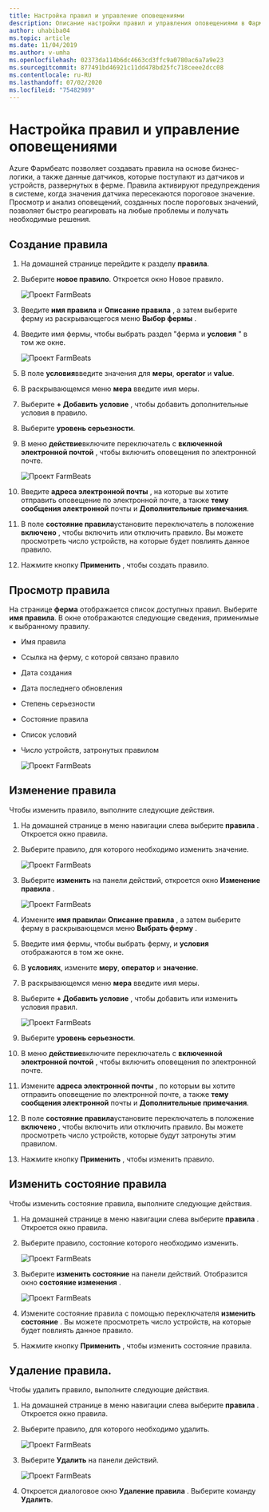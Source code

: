 ```yaml
---
title: Настройка правил и управление оповещениями
description: Описание настройки правил и управления оповещениями в Фармбеатс
author: uhabiba04
ms.topic: article
ms.date: 11/04/2019
ms.author: v-umha
ms.openlocfilehash: 02373da114b6dc4663cd3ffc9a0780ac6a7a9e23
ms.sourcegitcommit: 877491bd46921c11dd478bd25fc718ceee2dcc08
ms.contentlocale: ru-RU
ms.lasthandoff: 07/02/2020
ms.locfileid: "75482989"
---
```

# <a name="configure-rules-and-manage-alerts"></a>Настройка правил и управление оповещениями

Azure Фармбеатс позволяет создавать правила на основе бизнес-логики, а также данные датчиков, которые поступают из датчиков и устройств, развернутых в ферме. Правила активируют предупреждения в системе, когда значения датчика пересекаются пороговое значение. Просмотр и анализ оповещений, созданных после пороговых значений, позволяет быстро реагировать на любые проблемы и получать необходимые решения.

## <a name="create-rule"></a>Создание правила

1. На домашней странице перейдите к разделу **правила**.
2. Выберите **новое правило**. Откроется окно Новое правило.

    ![Проект FarmBeats](./media/configure-rules-and-alerts-in-azure-farmbeats/new-rule-1.png)

3. Введите **имя правила** и **Описание правила** , а затем выберите ферму из раскрывающегося меню **Выбор фермы** .
4. Введите имя фермы, чтобы выбрать раздел "ферма и **условия** " в том же окне.  

    ![Проект FarmBeats](./media/configure-rules-and-alerts-in-azure-farmbeats/new-rule-condition-1.png)

5. В поле **условия**введите значения для **меры**, **operator** и **value**.
6. В раскрывающемся меню **мера** введите имя меры.
7. Выберите **+ Добавить условие** , чтобы добавить дополнительные условия в правило.
8. Выберите **уровень серьезности**.
9. В меню **действие**включите переключатель с **включенной электронной почтой** , чтобы включить оповещения по электронной почте.

    ![Проект FarmBeats](./media/configure-rules-and-alerts-in-azure-farmbeats/new-rule-email-1.png)

10. Введите **адреса электронной почты** , на которые вы хотите отправить оповещение по электронной почте, а также **тему сообщения электронной** почты и **Дополнительные примечания**.  
11. В поле **состояние правила**установите переключатель в положение **включено** , чтобы включить или отключить правило.
    Вы можете просмотреть число устройств, на которые будет повлиять данное правило.
12. Нажмите кнопку **Применить** , чтобы создать правило.

## <a name="view-rule"></a>Просмотр правила

На странице **ферма** отображается список доступных правил. Выберите **имя правила**. В окне отображаются следующие сведения, применимые к выбранному правилу.
 - Имя правила
 - Ссылка на ферму, с которой связано правило
 - Дата создания
 - Дата последнего обновления
 - Степень серьезности
 - Состояние правила
 - Список условий  
 - Число устройств, затронутых правилом

    ![Проект FarmBeats](./media/configure-rules-and-alerts-in-azure-farmbeats/view-rule-1.png)

## <a name="edit-rule"></a>Изменение правила

Чтобы изменить правило, выполните следующие действия.

1. На домашней странице в меню навигации слева выберите **правила** .
   Откроется окно правила.
2. Выберите правило, для которого необходимо изменить значение.

    ![Проект FarmBeats](./media/configure-rules-and-alerts-in-azure-farmbeats/edit-rule-action-bar-1.png)

3. Выберите **изменить** на панели действий, откроется окно **Изменение правила** .

    ![Проект FarmBeats](./media/configure-rules-and-alerts-in-azure-farmbeats/edit-rule-one-1.png)

4. Измените **имя правила**и **Описание правила** , а затем выберите ферму в раскрывающемся меню **Выбрать ферму** .
5. Введите имя фермы, чтобы выбрать ферму, и **условия** отображаются в том же окне.  
6. В **условиях**, измените **меру**, **оператор** и **значение**.
7. В раскрывающемся меню **мера** введите имя меры.
8. Выберите **+ Добавить условие** , чтобы добавить или изменить условия правил.

    ![Проект FarmBeats](./media/configure-rules-and-alerts-in-azure-farmbeats/edit-rule-two-1.png)

9.  Выберите **уровень серьезности**.  
10. В меню **действие**включите переключатель с **включенной электронной почтой** , чтобы включить оповещения по электронной почте.
11. Измените **адреса электронной почты** , по которым вы хотите отправить оповещение по электронной почте, а также **тему сообщения электронной** почты и **Дополнительные примечания**.  
12. В поле **состояние правила**установите переключатель в положение **включено** , чтобы включить или отключить правило.
Вы можете просмотреть число устройств, которые будут затронуты этим правилом.
13. Нажмите кнопку **Применить** , чтобы изменить правило.

## <a name="change-rule-status"></a>Изменить состояние правила

Чтобы изменить состояние правила, выполните следующие действия.

1. На домашней странице в меню навигации слева выберите **правила** . Откроется окно правила.
2. Выберите правило, состояние которого необходимо изменить.

    ![Проект FarmBeats](./media/configure-rules-and-alerts-in-azure-farmbeats/change-status-rule-action-bar-1.png)

3. Выберите **изменить состояние** на панели действий. Отобразится окно **состояние изменения** .

    ![Проект FarmBeats](./media/configure-rules-and-alerts-in-azure-farmbeats/rule-change-status-1.png)

3. Измените состояние правила с помощью переключателя **изменить состояние** .
   Вы можете просмотреть число устройств, на которые будет повлиять данное правило.
4. Нажмите кнопку **Применить** , чтобы изменить состояние правила.

## <a name="delete-rule"></a>Удаление правила.

Чтобы удалить правило, выполните следующие действия.

1. На домашней странице в меню навигации слева выберите **правила** . Откроется окно правила.
2. Выберите правило, для которого необходимо удалить.

    ![Проект FarmBeats](./media/configure-rules-and-alerts-in-azure-farmbeats/delete-rule-action-bar-1.png)

3. Выберите **Удалить** на панели действий.

    ![Проект FarmBeats](./media/configure-rules-and-alerts-in-azure-farmbeats/delete-rule-1.png)

4. Откроется диалоговое окно **Удаление правила** . Выберите команду **Удалить**.
